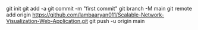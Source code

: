 git init
git add -a
git commit -m "first commit"
git branch -M main
git remote add origin https://github.com/lambaaryan011/Scalable-Network-Visualization-Web-Application.git
git push -u origin main
